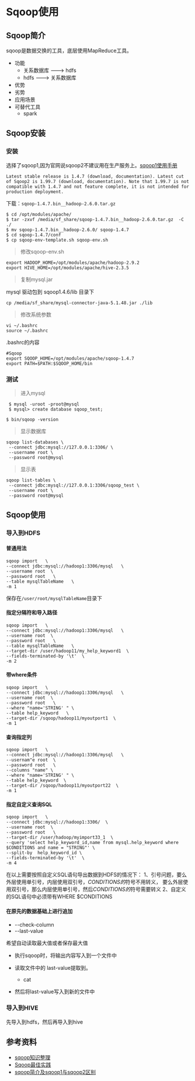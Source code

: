 # Sqoop使用



## Sqoop简介

sqoop是数据交换的工具，底层使用MapReduce工具。



* 功能
  * 关系数据库 ---> hdfs
  * hdfs ---> 关系数据库
* 优势
* 劣势
* 应用场景
* 可替代工具
  * spark





## Sqoop安装



### 安装

选择了sqoop1,因为官网说sqoop2不建议用在生产服务上。[sqoop1使用手册](http://sqoop.apache.org/docs/1.4.7/index.html)

```
Latest stable release is 1.4.7 (download, documentation). Latest cut of Sqoop2 is 1.99.7 (download, documentation). Note that 1.99.7 is not compatible with 1.4.7 and not feature complete, it is not intended for production deployment.
```

下载：`sqoop-1.4.7.bin__hadoop-2.6.0.tar.gz`



```shell
$ cd /opt/modules/apache/
$ tar -zxvf /media/sf_share/sqoop-1.4.7.bin__hadoop-2.6.0.tar.gz  -C ./
$ mv sqoop-1.4.7.bin__hadoop-2.6.0/ sqoop-1.4.7
$ cd sqoop-1.4.7/conf
$ cp sqoop-env-template.sh sqoop-env.sh
```



> 修改sqoop-env.sh

```
export HADOOP_HOME=/opt/modules/apache/hadoop-2.9.2
export HIVE_HOME=/opt/modules/apache/hive-2.3.5
```



> 复制mysql.jar

mysql 驱动包到 sqoop1.4.6/lib 目录下

```shell
cp /media/sf_share/mysql-connector-java-5.1.48.jar ./lib
```



> 修改系统参数

```
vi ~/.bashrc
source ~/.bashrc

```

.bashrc的内容

```
#Sqoop
export SQOOP_HOME=/opt/modules/apache/sqoop-1.4.7
export PATH=$PATH:$SQOOP_HOME/bin
```





### 测试

> 进入mysql

```shell
 $ mysql -uroot -proot@mysql
 $ mysql> create database sqoop_test;
```



```shell
$ bin/sqoop -version

```

> 显示数据库

```shell
sqoop list-databases \
 --connect jdbc:mysql://127.0.0.1:3306/ \
 --username root \
 --password root@mysql
```



> 显示表

```shell
sqoop list-tables \
 --connect jdbc:mysql://127.0.0.1:3306/sqoop_test \
 --username root \
 --password root@mysql
```



## Sqoop使用



### 导入到HDFS



####  普通用法	

```shell
sqoop import   \
--connect jdbc:mysql://hadoop1:3306/mysql   \
--username root  \
--password root   \
--table mysqlTableName   \
-m 1
```

保存在`/user/root/mysqlTableName`目录下





#### 指定分隔符和导入路径

```shell
sqoop import   \
--connect jdbc:mysql://hadoop1:3306/mysql   \
--username root  \
--password root   \
--table mysqlTableName   \
--target-dir /user/hadoop11/my_help_keyword1  \
--fields-terminated-by '\t'  \
-m 2
```



#### 带where条件

```shell
sqoop import   \
--connect jdbc:mysql://hadoop1:3306/mysql   \
--username root  \
--password root   \
--where "name='STRING' " \
--table help_keyword   \
--target-dir /sqoop/hadoop11/myoutport1  \
-m 1
```



#### 查询指定列

```shell
sqoop import   \
--connect jdbc:mysql://hadoop1:3306/mysql   \
--usernam"e root  \
--password root   \
--columns "name" \
--where "name='STRING' " \
--table help_keyword  \
--target-dir /sqoop/hadoop11/myoutport22  \
-m 1
```



#### 指定自定义查询SQL

```shell
sqoop import   \
--connect jdbc:mysql://hadoop1:3306/  \
--username root  \
--password root   \
--target-dir /user/hadoop/myimport33_1  \
--query 'select help_keyword_id,name from mysql.help_keyword where $CONDITIONS and name = "STRING"' \
--split-by  help_keyword_id \
--fields-terminated-by '\t'  \
-m 4
```

在以上需要按照自定义SQL语句导出数据到HDFS的情况下：
1、引号问题，要么外层使用单引号，内层使用双引号，$CONDITIONS的$符号不用转义， 要么外层使用双引号，那么内层使用单引号，然后$CONDITIONS的$符号需要转义
2、自定义的SQL语句中必须带有WHERE \$CONDITIONS



#### 在原先的数据基础上进行追加

* --check-column
* --last-value

希望自动读取最大值或者保存最大值

* 执行sqoop时，将输出内容写入到一个文件中

* 读取文件中的 last-value提取到。
  * cat 
* 然后将last-value写入到新的文件中





### 导入到HIVE

先导入到hdfs，然后再导入到hive







## 参考资料



* [sqoop知识整理](https://my.oschina.net/jiansin/blog/1803038)
* [Sqoop最佳实践](https://www.jianshu.com/p/be33f4b5c62e)
* [sqoop简介及sqoop1与sqoop2区别](https://blog.csdn.net/lilychen1983/article/details/80241368)